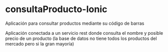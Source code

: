 # consultaProducto-Ionic
Aplicación para consultar productos mediante su código de barras

Aplicación conectada a un servicio rest donde consulta el nombre y posible precio de un producto
(la base de datos no tiene todos los productos del mercado pero si la gran mayoría)
